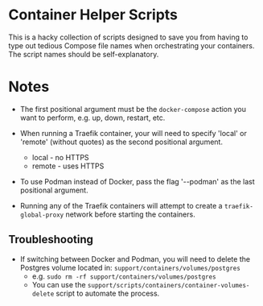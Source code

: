 # Container Helper Scripts

This is a hacky collection of scripts designed to save you from having to type out tedious Compose file names when orchestrating your containers. The script names should be self-explanatory.

# Notes

- The first positional argument must be the `docker-compose` action you want to perform, e.g. up, down, restart, etc.
- When running a Traefik container, your will need to specify 'local' or 'remote' (without quotes) as the second positional argument.
  - local - no HTTPS
  - remote - uses HTTPS
- To use Podman instead of Docker, pass the flag '--podman' as the last positional argument.

- Running any of the Traefik containers will attempt to create a `traefik-global-proxy` network before starting the containers.

## Troubleshooting

- If switching between Docker and Podman, you will need to delete the Postgres volume located in: `support/containers/volumes/postgres`
  - e.g. `sudo rm -rf support/containers/volumes/postgres`
  - You can use the `support/scripts/containers/container-volumes-delete` script to automate the process.
